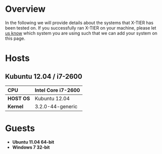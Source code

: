 # Overview #
In the following we will provide details about the systems that X-TIER has been tested on. If you successfully ran X-TIER on your machine, please let [us know](Contact.md) which system you are using such that we can add your system on this page.

# Hosts #
## Kubuntu 12.04 / i7-2600 ##
| **CPU** | Intel Core i7-2600 |
|:--------|:-------------------|
| **HOST OS** | Kubuntu 12.04 |
| **Kernel** | 3.2.0-44-generic |

# Guests #
  * **Ubuntu 11.04 64-bit**
  * **Windows 7 32-bit**
